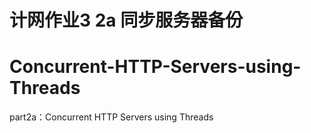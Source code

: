 # 计网作业3 2a 同步服务器备份
# Concurrent-HTTP-Servers-using-Threads
part2a：Concurrent HTTP Servers using Threads
